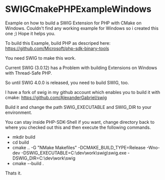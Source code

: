 # SWIGCmakePHPExampleWindows
Example on how to build a SWIG Extension for PHP with CMake on Windows.
Couldn't find any working example for Windows so i created this one ;)
Hope it helps you.

To build this Example, build PHP as descriped here: https://github.com/Microsoft/php-sdk-binary-tools

You need SWIG to make this work.

Current SWIG (3.0.12) has a Problem with building Extensions on Windows with Thread-Safe PHP.

So until SWIG 4.0.0 is released, you need to build SWIG, too.

I have a fork of swig in my github account which enables you to build it with cmake: https://github.com/AlexanderGabriel/swig

Build it and change the path SWIG_EXECUTABLE and SWIG_DIR to your environment.

You can stay inside PHP-SDK-Shell if you want, change directory back to where you checked out this and then execute the following commands.

- mkdir build
- cd build
- cmake ..  -G "NMake Makefiles" -DCMAKE_BUILD_TYPE=Release -Wno-dev -DSWIG_EXECUTABLE=C:\dev\work\swig\swig.exe -DSWIG_DIR=C:\dev\work\swig
- cmake --build .

Thats it.

